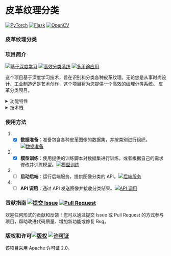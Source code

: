 # 皮革纹理分类
[![PyTorch](https://img.shields.io/badge/PyTorch-v1.9.0-%237732a8)](https://pytorch.org/)
[![Flask](https://img.shields.io/badge/Flask-v2.0-%2348c35e)](https://flask.palletsprojects.com/)
[![OpenCV](https://img.shields.io/badge/OpenCV-v4.5.3-%23fefefe)](https://opencv.org/)

### 皮革纹理分类 
### 项目简介 
[![基于深度学习](https://img.shields.io/badge/基于-深度学习-blueviolet)](深度学习链接)
[![高效分类系统](https://img.shields.io/badge/高效分类系统-提供-orange)](分类系统链接)
[![多用途应用](https://img.shields.io/badge/多用途-适用-success)](多用途链接)

这个项目基于深度学习技术，旨在识别和分类各种皮革纹理。无论您是从事时尚设计、工业制造还是艺术创作，这个项目将为您提供一个高效的纹理分类系统。
皮革分类项目。


<details>

<summary>功能特性 </summary>


[![图像识别](https://img.shields.io/badge/图像识别-支持-brightgreen)](功能详情链接)
[![多类别分类](https://img.shields.io/badge/多类别分类-支持-blue)](功能详情链接)
[![模型训练和优化](https://img.shields.io/badge/模型训练和优化-提供训练脚本-red)](功能详情链接)
[![易用性](https://img.shields.io/badge/易用性-简洁易用-yellow)](功能详情链接)

- **图像识别分类**：使用深度学习模型对皮革图像进行分类，识别各种皮革类型，如皮质、人造皮革、动物皮革等。  
- **多类别分类**：支持多个类别的皮革分类，提高系统对不同种类皮革的准确性和普适性。  
- **模型训练和优化**：提供训练脚本和工具，以便用户能够根据自己的数据集对模型进行训练和优化。   
- **易用性**：提供简洁易用的 API 和界面，使其他开发者能够轻松地集成此分类系统到自己的应用中。  

</details>

<details>
<summary>技术栈</summary>

[![PyTorch](https://img.shields.io/badge/PyTorch-v1.9.0-%237732a8)](https://pytorch.org/)
[![Flask](https://img.shields.io/badge/Flask-v2.0-%2348c35e)](https://flask.palletsprojects.com/)
[![OpenCV](https://img.shields.io/badge/OpenCV-v4.5.3-%23fefefe)](https://opencv.org/)
[![构建状态](https://img.shields.io/badge/构建状态-passing-brightgreen)](构建状态链接)

- **深度学习模型**：采用 Pytorch 搭建卷积神经网络 (CNN) 模型进行图像分类。  
- **Python 后端**：使用 Flask 框架构建简单易用的后端 API。  
- **图像处理工具**：使用 OpenCV 等库进行图像处理和预处理。

</details>

### 使用方法

1. - [x] **数据准备**：准备包含各种皮革图像的数据集，并按类别进行组织。[![数据准备](https://img.shields.io/badge/详细说明-orange)](数据准备链接)    
2. - [x] **模型训练**：使用提供的训练脚本对数据集进行训练，或者根据自己的需求修改并训练模型。[![模型训练](https://img.shields.io/badge/使用指南-red)](模型训练链接)    
3. - [ ] **启动后端**：运行后端服务，提供图像分类的 API。[![后端服务](https://img.shields.io/badge/后端服务-启动指南-blue)](后端服务链接)    
4. - [ ] **API 调用**：通过 API 发送图像并接收分类结果。[![API 调用](https://img.shields.io/badge/API%20调用-示例代码-lightgrey)](API调用链接) 
### 贡献指南 [![提交 Issue](https://img.shields.io/badge/提交-Issue-9cf)](提交Issue链接) [![Pull Request](https://img.shields.io/badge/Pull%20Request-贡献代码-brightgreen)](PR链接)

欢迎任何形式的贡献和反馈！您可以通过提交 Issue 或 Pull Request 的方式参与项目，帮助改进代码质量、增加新功能或修复 Bug。

### 版权和许可[![版权](https://img.shields.io/badge/版权-Duncan_Dong-orange)](版权链接) [![许可证](https://img.shields.io/badge/许可证-Apache%202.0-green)](许可证链接)

该项目采用 Apache 许可证 2.0。
